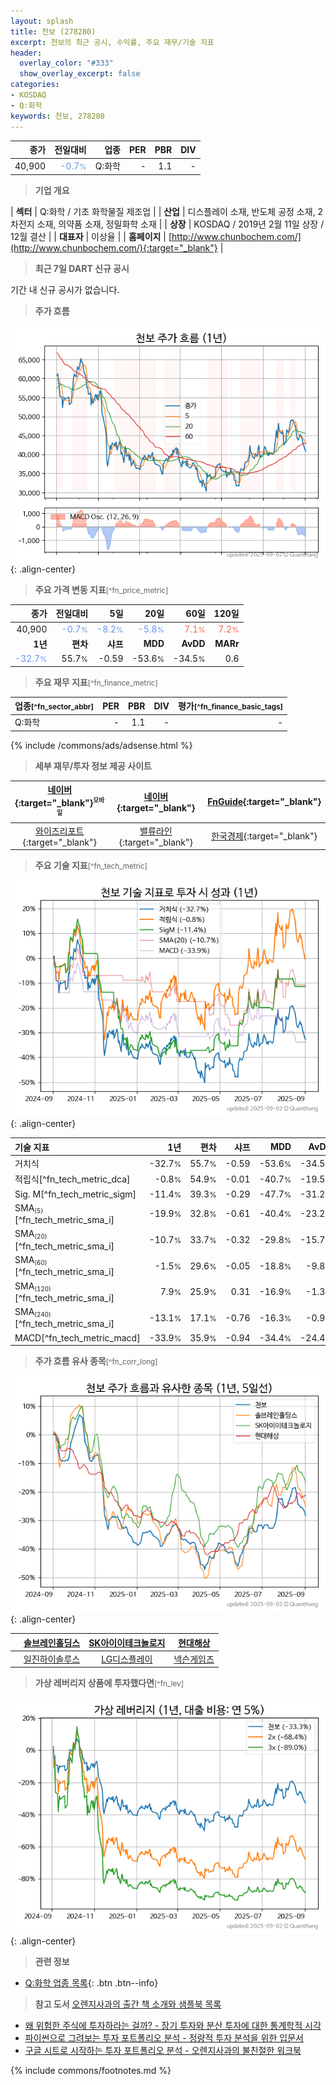 ```yaml
---
layout: splash
title: 천보 (278280)
excerpt: 천보의 최근 공시, 수익률, 주요 재무/기술 지표
header:
  overlay_color: "#333"
  show_overlay_excerpt: false
categories:
- KOSDAQ
- Q:화학
keywords: 천보, 278280
---
```


| **종가** | **전일대비** | **업종** | **PER** | **PBR** | **DIV** |
| -------: | -----------: | -------: | ------: | ------: | ------: |
| 40,900 | <span style="color: cornflowerblue">-0.7<small>%</small></span> | Q:화학 | - | 1.1 | - |

<!-- more -->


> **기업 개요**<a id="company"></a>

| <span style="white-space:nowrap;">**섹터**</span> | Q:화학 / 기초 화학물질 제조업 |
| <span style="white-space:nowrap;">**산업**</span> | 디스플레이 소재, 반도체 공정 소재, 2차전지 소재, 의약품 소재, 정밀화학 소재 |
| <span style="white-space:nowrap;">**상장**</span> | KOSDAQ / 2019년 2월 11일 상장 / 12월 결산 |
| <span style="white-space:nowrap;">**대표자**</span> | 이상율 |
| <span style="white-space:nowrap;">**홈페이지**</span> | [http://www.chunbochem.com/](http://www.chunbochem.com/){:target="_blank"} |


> **최근 7일 DART 신규 공시**<a id="dart"></a>

기간 내 신규 공시가 없습니다.


> **주가 흐름**<a id="price"></a>

![278280](/stock/images/278280.png){: .align-center}


> **주요 가격 변동 지표**<small>[^fn_price_metric]</small>

| **종가** | **전일대비** | **5일** | **20일** | **60일** | **120일** |
| -------: | -----------: | ------: | -------: | -------: | --------: |
| 40,900 | <span style="color: cornflowerblue">-0.7<small>%</small></span> | <span style="color: cornflowerblue">-8.2<small>%</small></span> | <span style="color: cornflowerblue">-5.8<small>%</small></span> | <span style="color: tomato">7.1<small>%</small></span> | <span style="color: tomato">7.2<small>%</small></span> |
| **1년** | **편차** | **샤프** | **MDD** | **AvDD** | **MARr** |
| <span style="color: cornflowerblue">-32.7<small>%</small></span> | 55.7<small>%</small> | -0.59 | -53.6<small>%</small> | -34.5<small>%</small> | 0.6 |


> **주요 재무 지표**<small>[^fn_finance_metric]</small>

| **업종**<small>[^fn_sector_abbr]</small> | **PER** | **PBR** | **DIV** | **평가**<small>[^fn_finance_basic_tags]</small> |
| :--------------------------------------- | ------: | ------: | ------: | ----------------------------------------------: |
| Q:화학 | - | 1.1 | - | - |



{% include /commons/ads/adsense.html %}

> **세부 재무/투자 정보 제공 사이트**

| [네이버](https://m.stock.naver.com/domestic/stock/278280/finance/summary){:target="_blank"}<sup><small>모바일</small></sup> | [네이버](https://finance.naver.com/item/coinfo.naver?code=278280){:target="_blank"} | [FnGuide](https://comp.fnguide.com/SVO2/ASP/SVD_Invest.asp?gicode=A278280&MenuYn=Y){:target="_blank"} |
| :---: | :---: | :---: |
| [와이즈리포트](https://comp.wisereport.co.kr/company/c1040001.aspx?cmp_cd=278280){:target="_blank"} | [밸류라인](https://www.valueline.co.kr/finance/summary/278280){:target="_blank"} | [한국경제](https://markets.hankyung.com/stock/278280/financial-summary){:target="_blank"} |


> **주요 기술 지표**<small>[^fn_tech_metric]</small>


![278280](/stock/images/278280_tech.png){: .align-center}

| **기술 지표** | **1년** | **편차** | **샤프** | **MDD** | **AvDD** |
| :------------ | ------: | -----------: | -------: | ------: | -------: |
| 거치식 | -32.7<small>%</small> | 55.7<small>%</small> | -0.59 | -53.6<small>%</small> | -34.5<small>%</small> |
| 적립식[^fn_tech_metric_dca] | -0.8<small>%</small> | 54.9<small>%</small> | -0.01 | -40.7<small>%</small> | -19.5<small>%</small> |
| Sig. M[^fn_tech_metric_sigm] | -11.4<small>%</small> | 39.3<small>%</small> | -0.29 | -47.7<small>%</small> | -31.2<small>%</small> |
| SMA<small><sub>(5)</sub></small>[^fn_tech_metric_sma_i] | -19.9<small>%</small> | 32.8<small>%</small> | -0.61 | -40.4<small>%</small> | -23.2<small>%</small> |
| SMA<small><sub>(20)</sub></small>[^fn_tech_metric_sma_i] | -10.7<small>%</small> | 33.7<small>%</small> | -0.32 | -29.8<small>%</small> | -15.7<small>%</small> |
| SMA<small><sub>(60)</sub></small>[^fn_tech_metric_sma_i] | -1.5<small>%</small> | 29.6<small>%</small> | -0.05 | -18.8<small>%</small> | -9.8<small>%</small> |
| SMA<small><sub>(120)</sub></small>[^fn_tech_metric_sma_i] | 7.9<small>%</small> | 25.9<small>%</small> | 0.31 | -16.9<small>%</small> | -1.3<small>%</small> |
| SMA<small><sub>(240)</sub></small>[^fn_tech_metric_sma_i] | -13.1<small>%</small> | 17.1<small>%</small> | -0.76 | -16.3<small>%</small> | -0.9<small>%</small> |
| MACD[^fn_tech_metric_macd] | -33.9<small>%</small> | 35.9<small>%</small> | -0.94 | -34.4<small>%</small> | -24.4<small>%</small> |


> **주가 흐름 유사 종목**<a id="corr"></a><small>[^fn_corr_long]</small>

![278280](/stock/images/278280_corr.png){: .align-center}

|       | [솔브레인홀딩스](/036830/) | [SK아이이테크놀로지](/361610/) | [현대해상](/001450/) |
| :---: | :------------------------------------: | :------------------------------------: | :------------------------------------: |
|       | [일진하이솔루스](/271940/) | [LG디스플레이](/034220/) | [넥슨게임즈](/225570/) |


> **가상 레버리지 상품에 투자했다면**<a id="2x"></a><small>[^fn_lev]</small>

![278280](/stock/images/278280_2x.png){: .align-center}


> **관련 정보**

- [Q:화학 업종 목록](/stats/sector/kosdaq_업종_화학_종목/){: .btn .btn--info}

> **참고 도서** [오렌지사과의 출간 책 소개와 샘플북 목록](https://kongdori.tistory.com/691)

- [왜 위험한 주식에 투자하라는 걸까? - 장기 투자와 분산 투자에 대한 통계학적 시각](https://kongdori.tistory.com/421)
- [파이썬으로 그려보는 투자 포트폴리오 분석  - 정량적 투자 분석을 위한 입문서](https://kongdori.tistory.com/643)
- [구글 시트로 시작하는 투자 포트폴리오 분석 - 오렌지사과의 불친절한 워크북](https://kongdori.tistory.com/449)


{% include commons/footnotes.md %}